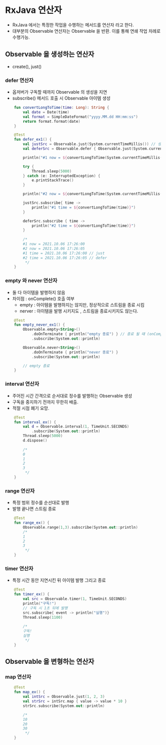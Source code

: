 # RxJava 연산자

- RxJava 에서는 특정한 작업을 수행하는 메서드를 연산자 라고 한다.
- 대부분의 Observable 연산자는 Observable 을 반환. 이를 통해 연쇄 작업 차례로 수행가능.

## Observable 을 생성하는 연산자

- create(), just()

### defer 연산자

- 옵저버가 구독할 때까지 Observable 의 생성을 지연
- subscribe() 메서드 호출 시 Observable 아이템 생성

```kotlin
    fun convertLongToTime(time: Long): String {
        val date = Date(time)
        val format = SimpleDateFormat("yyyy.MM.dd HH:mm:ss")
        return format.format(date)
    }

    @Test
    fun defer_ex1() {
        val justSrc = Observable.just(System.currentTimeMillis()) // 생성 시점 시간을 발행
        val deferSrc = Observable.defer { Observable.just(System.currentTimeMillis()) } // 구독할 때 시간을 발행.

        println("#1 now = ${convertLongToTime(System.currentTimeMillis())}")

        try {
            Thread.sleep(5000)
        } catch (e: InterruptedException) {
            e.printStackTrace()
        }

        println("#2 now = ${convertLongToTime(System.currentTimeMillis())}")

        justSrc.subscribe{ time ->
            println("#1 time = ${convertLongToTime(time)}")
        }

        deferSrc.subscribe { time ->
            println("#2 time = ${convertLongToTime(time)}")
        }
        
        /*
        #1 now = 2021.10.06 17:26:00
        #2 now = 2021.10.06 17:26:05
        #1 time = 2021.10.06 17:26:00 // just
        #2 time = 2021.10.06 17:26:05 // defer
         */
    }
```

### empty 와 never 연산자

- 둘 다 아이템을 발행하지 않음
- 차이점 : onComplete() 호출 여부
    - empty : 아이템을 발행하지는 않지만, 정상적으로 스트림을 종료 시킴
    - nerver : 아이템을 발행 시키지도 , 스트림을 종료시키지도 않는다.

```kotlin
    @Test
    fun empty_never_ex1() {
        Observable.empty<String>()
            .doOnTerminate { println("empty 종료") } // 종료 될 떄 (onComplete 호출 시)
            .subscribe(System.out::println)

        Observable.never<String>()
            .doOnTerminate { println("never 종료") }
            .subscribe(System.out::println)

        // empty 종료
    }
```

### interval 연산자

- 주어진 시간 간격으로 순서대로 정수를 발행하는 Observable 생성
- 구독을 중지하기 전까지 무한히 배출.
- 적절 시점 폐기 요망.

```kotlin
    @Test
    fun interval_ex() {
        val d = Observable.interval(1, TimeUnit.SECONDS)
            .subscribe(System.out::println)
        Thread.sleep(5000)
        d.dispose()
        
        /*
        0
        1
        2
        3
         */
    }
```

### range 연산자

- 특정 범위 정수를 순선대로 발행
- 발행 끝나면 스트림 종료

```kotlin
    @Test
    fun range_ex() {
        Observable.range(1,3).subscribe(System.out::println)
        /*
        1
        2
        3
         */
    }
```

### timer 연산자

- 특정 시간 동안 지연시킨 뒤 아이템 발행 그리고 종료
  
```kotlin
    @Test
    fun timer_ex() {
        val src = Observable.timer(1, TimeUnit.SECONDS)
        println("구독!")
        // 구독 시 1초 뒤에 발행
        src.subscribe{ event -> println("실행")}
        Thread.sleep(1100)
        
        /*
        구독!
        실행
         */
    }
```

## Observable 을 변형하는 연산자

### map 연산자

```kotlin
    @Test
    fun map_ex() {
        val intSrc = Observable.just(1, 2, 3)
        val strSrc = intSrc.map { value -> value * 10 }
        strSrc.subscribe(System.out::println)

        /*
        10
        20
        30
         */
    }
```